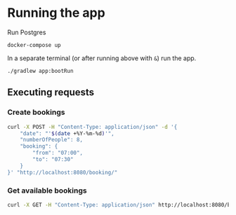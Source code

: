 # Running the app

Run Postgres

```
docker-compose up 
```

In a separate terminal (or after running above with `&`) run the app.

```
./gradlew app:bootRun
```

## Executing requests

### Create bookings

```bash
curl -X POST -H "Content-Type: application/json" -d '{
    "date": "'$(date +%Y-%m-%d)'",
    "numberOfPeople": 8,
    "booking": {
        "from": "07:00",
        "to": "07:30"
    }
}' "http://localhost:8080/booking/"
```

### Get available bookings

```bash
curl -X GET -H "Content-Type: application/json" http://localhost:8080/booking/
```
